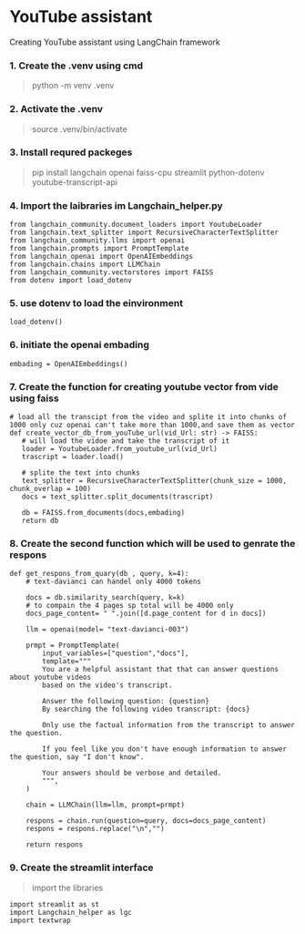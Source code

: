 # YouTube assistant
 Creating YouTube assistant using LangChain framework

### 1. Create the .venv using cmd
 > python -m venv .venv

### 2. Activate the .venv
 > source .venv/bin/activate

### 3. Install requred packeges 
 > pip install langchain openai faiss-cpu streamlit python-dotenv youtube-transcript-api

### 4. Import the laibraries im Langchain_helper.py
 ```
 from langchain_community.document_loaders import YoutubeLoader
 from langchain.text_splitter import RecursiveCharacterTextSplitter
 from langchain_community.llms import openai
 from langchain.prompts import PromptTemplate
 from langchain_openai import OpenAIEmbeddings
 from langchain.chains import LLMChain
 from langchain_community.vectorstores import FAISS
 from dotenv import load_dotenv
 ```

### 5. use dotenv to load the einvironment
 ```
 load_dotenv()
 ```

### 6. initiate the openai embading 
 ```
 embading = OpenAIEmbeddings()
 ```

### 7. Create the function for creating youtube vector from vide using faiss
 ```
 # load all the transcipt from the video and splite it into chunks of 1000 only cuz openai can't take more than 1000,and save them as vector
 def create_vector_db_from_youTube_url(vid_Url: str) -> FAISS:
    # will load the vidoe and take the transcript of it
    loader = YoutubeLoader.from_youtube_url(vid_Url)
    trascript = loader.load()

    # splite the text into chunks
    text_splitter = RecursiveCharacterTextSplitter(chunk_size = 1000, chunk_overlap = 100)
    docs = text_splitter.split_documents(trascript)

    db = FAISS.from_documents(docs,embading)
    return db
 ```

### 8. Create the second function which will be used to genrate the respons
```
def get_respons_from_quary(db , query, k=4):
    # text-davianci can handel only 4000 tokens

    docs = db.similarity_search(query, k=k)
    # to compain the 4 pages sp total will be 4000 only
    docs_page_content= " ".join([d.page_content for d in docs])

    llm = openai(model= "text-davianci-003")

    prmpt = PromptTemplate(
        input_variables=["question","docs"],
        template="""
        You are a helpful assistant that that can answer questions about youtube videos 
        based on the video's transcript.
        
        Answer the following question: {question}
        By searching the following video transcript: {docs}
        
        Only use the factual information from the transcript to answer the question.
        
        If you feel like you don't have enough information to answer the question, say "I don't know".
        
        Your answers should be verbose and detailed.
        """,
    )

    chain = LLMChain(llm=llm, prompt=prmpt)

    respons = chain.run(question=query, docs=docs_page_content)
    respons = respons.replace("\n","")
    
    return respons
```

### 9. Create the streamlit interface 
> import the libraries 
```
import streamlit as st
import Langchain_helper as lgc 
import textwrap
```
